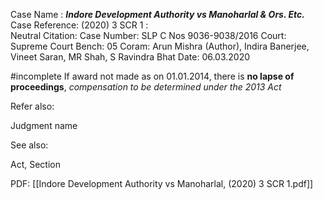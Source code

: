 Case Name : ***Indore Development Authority vs Manoharlal & Ors. Etc.***
Case Reference: (2020) 3 SCR 1 :  
Neutral Citation:
Case Number: SLP C Nos 9036-9038/2016
Court: Supreme Court
Bench: 05
Coram: Arun Mishra (Author), Indira Banerjee, Vineet Saran, MR Shah, S Ravindra Bhat
Date: 06.03.2020

#incomplete If award not made as on 01.01.2014, there is **no lapse of proceedings**, *compensation to be determined under the 2013 Act*

Refer also:

Judgment name

See also:
 
Act, Section

PDF:
[[Indore Development Authority vs Manoharlal, (2020) 3 SCR 1.pdf]]